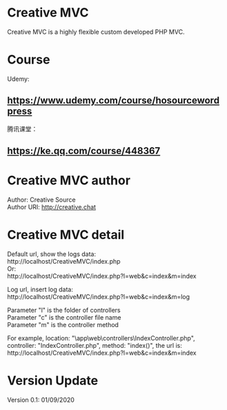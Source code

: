 # Creative MVC
Creative MVC is a highly flexible custom developed PHP MVC.

# Course
Udemy:
<h2><a href="https://www.udemy.com/course/hosourcewordpress/" target="_blank">https://www.udemy.com/course/hosourcewordpress</a></h2>

腾讯课堂：
<h2><a href="https://ke.qq.com/course/448367?tuin=b26eb164" target="_blank">https://ke.qq.com/course/448367</a></h2>

# Creative MVC author
Author:       Creative Source <br/>
Author URI:   http://creative.chat <br/>

# Creative MVC detail
Default url, show the logs data:<br/>
http://localhost/CreativeMVC/index.php<br/>
Or:<br/>
http://localhost/CreativeMVC/index.php?l=web&c=index&m=index<br/>

Log url, insert log data:<br/>
http://localhost/CreativeMVC/index.php?l=web&c=index&m=log<br/>

Parameter "l" is the folder of controllers<br/>
Parameter "c" is the controller file name<br/>
Parameter "m" is the controller method <br/>

For example, location: "\app\web\controllers\IndexController.php", controller: "IndexController.php", method: "index()", the url is:<br/>
http://localhost/CreativeMVC/index.php?l=web&c=index&m=index<br/>

# Version Update
Version 0.1: 	01/09/2020<br/>